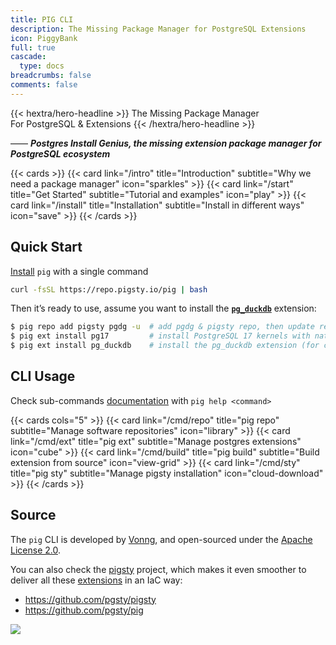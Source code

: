 ```yaml
---
title: PIG CLI
description: The Missing Package Manager for PostgreSQL Extensions
icon: PiggyBank
full: true
cascade:
  type: docs
breadcrumbs: false
comments: false
---
```


<div class="hx-mt-6 hx-mb-6">
{{< hextra/hero-headline >}}
  The Missing Package Manager &nbsp;<br class="sm:hx-block hx-hidden" />For PostgreSQL & Extensions
{{< /hextra/hero-headline >}}
</div>

—— ***Postgres Install Genius, the missing extension package manager for PostgreSQL ecosystem***

{{< cards >}}
{{< card link="/intro"   title="Introduction" subtitle="Why we need a package manager" icon="sparkles" >}}
{{< card link="/start"   title="Get Started"  subtitle="Tutorial and examples"         icon="play" >}}
{{< card link="/install" title="Installation" subtitle="Install in different ways" icon="save" >}}
{{< /cards >}}



## Quick Start

[Install](/install) `pig` with a single command

```bash tab="Global"
curl -fsSL https://repo.pigsty.io/pig | bash
```


Then it’s ready to use, assume you want to install the [**`pg_duckdb`**](/e/pg_duckdb/) extension:

```bash
$ pig repo add pigsty pgdg -u  # add pgdg & pigsty repo, then update repo cache
$ pig ext install pg17         # install PostgreSQL 17 kernels with native PGDG packages
$ pig ext install pg_duckdb    # install the pg_duckdb extension (for current pg17)
```


## CLI Usage

Check sub-commands [documentation](/cmd) with `pig help <command>`

{{< cards cols="5" >}}
{{< card link="/cmd/repo"  title="pig repo"  subtitle="Manage software repositories" icon="library" >}}
{{< card link="/cmd/ext"   title="pig ext"   subtitle="Manage postgres extensions"   icon="cube" >}}
{{< card link="/cmd/build" title="pig build" subtitle="Build extension from source"  icon="view-grid" >}}
{{< card link="/cmd/sty"   title="pig sty"   subtitle="Manage pigsty installation"   icon="cloud-download" >}}
{{< /cards >}}



## Source

The `pig` CLI is developed by [Vonng](https://blog.vonng.com/en/), and open-sourced under the [Apache License 2.0](https://github.com/pgsty/pig/?tab=Apache-2.0-1-ov-file#readme).

You can also check the [pigsty](https://pgsty.com) project, which makes it even smoother to deliver all these [extensions](/usage) in an IaC way:

- https://github.com/pgsty/pigsty
- https://github.com/pgsty/pig

![](/logo.png)
